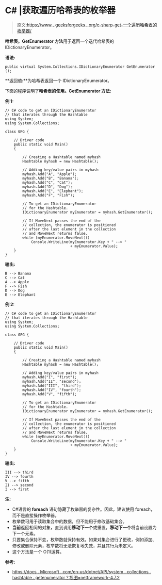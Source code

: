# C# |获取遍历哈希表的枚举器

> 原文:[https://www . geeksforgeeks . org/c-sharp-get-一个遍历哈希表的枚举器/](https://www.geeksforgeeks.org/c-sharp-get-an-enumerator-that-iterates-through-the-hashtable/)

**哈希表。GetEnumerator 方法**用于返回一个迭代哈希表的 IDictionaryEnumerator。

**语法:**

```
public virtual System.Collections.IDictionaryEnumerator GetEnumerator ();
```

**返回值:**为哈希表返回一个 IDictionaryEnumerator。

下面的程序说明了**哈希表的使用。GetEnumerator 方法:**

**例 1:**

```
// C# code to get an IDictionaryEnumerator
// that iterates through the Hashtable
using System;
using System.Collections;

class GFG {

    // Driver code
    public static void Main()
    {

        // Creating a Hashtable named myhash
        Hashtable myhash = new Hashtable();

        // Adding key/value pairs in myhash
        myhash.Add("A", "Apple");
        myhash.Add("B", "Banana");
        myhash.Add("C", "Cat");
        myhash.Add("D", "Dog");
        myhash.Add("E", "Elephant");
        myhash.Add("F", "Fish");

        // To get an IDictionaryEnumerator
        // for the Hashtable.
        IDictionaryEnumerator myEnumerator = myhash.GetEnumerator();

        // If MoveNext passes the end of the
        // collection, the enumerator is positioned
        // after the last element in the collection
        // and MoveNext returns false.
        while (myEnumerator.MoveNext())
            Console.WriteLine(myEnumerator.Key + " --> "
                              + myEnumerator.Value);
    }
}
```

**输出:**

```
B --> Banana
C --> Cat
A --> Apple
F --> Fish
D --> Dog
E --> Elephant

```

**例 2:**

```
// C# code to get an IDictionaryEnumerator
// that iterates through the Hashtable
using System;
using System.Collections;

class GFG {

    // Driver code
    public static void Main()
    {

        // Creating a Hashtable named myhash
        Hashtable myhash = new Hashtable();

        // Adding key/value pairs in myhash
        myhash.Add("I", "first");
        myhash.Add("II", "second");
        myhash.Add("III", "third");
        myhash.Add("IV", "fourth");
        myhash.Add("V", "fifth");

        // To get an IDictionaryEnumerator
        // for the Hashtable.
        IDictionaryEnumerator myEnumerator = myhash.GetEnumerator();

        // If MoveNext passes the end of the
        // collection, the enumerator is positioned
        // after the last element in the collection
        // and MoveNext returns false.
        while (myEnumerator.MoveNext())
            Console.WriteLine(myEnumerator.Key + " --> "
                              + myEnumerator.Value);
    }
}
```

**输出:**

```
III --> third
IV --> fourth
V --> fifth
II --> second
I --> first

```

**注:**

*   C#语言的 **foreach** 语句隐藏了枚举器的复杂性。因此，建议使用 foreach，而不是直接操作枚举器。
*   枚举数可用于读取集合中的数据，但不能用于修改基础集合。
*   **当前**返回相同的对象，直到调用**移动下一个**或重置。**移动下一个**将当前设置为下一个元素。
*   只要集合保持不变，枚举数就保持有效。如果对集合进行了更改，例如添加、修改或删除元素，枚举数将无法恢复地失效，并且其行为未定义。
*   这个方法是一个 O(1)运算。

**参考:**

*   [https://docs . Microsoft . com/en-us/dotnet/API/system . collections . hashtable . getenumerator？视图=netframework-4.7.2](https://docs.microsoft.com/en-us/dotnet/api/system.collections.hashtable.getenumerator?view=netframework-4.7.2)